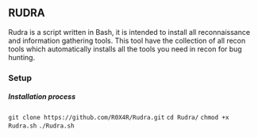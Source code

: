 ## RUDRA
Rudra is a script written in Bash, it is intended to install all reconnaissance and information gathering tools. This tool have the collection of all recon tools which automatically installs all the tools you need in recon for bug hunting.

### Setup
##### Installation process
 ```git clone https://github.com/R0X4R/Rudra.git```
 ```cd Rudra/```
 ```chmod +x Rudra.sh```
 ```./Rudra.sh```

